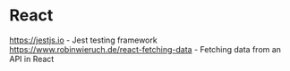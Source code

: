 React
===

<https://jestjs.io> - Jest testing framework 
<https://www.robinwieruch.de/react-fetching-data> - Fetching data from an API in React 
